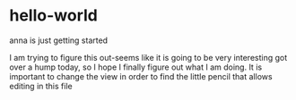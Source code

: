 # hello-world
anna is just getting started

I am trying to figure this out-seems like it is going to be very interesting
got over a hump today, so I hope I finally figure out what I am doing.
It is important to change the view in order to find the little pencil that allows editing in this file
